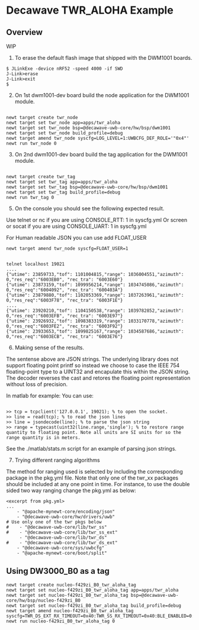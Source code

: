 <!--
#
# Licensed to the Apache Software Foundation (ASF) under one
# or more contributor license agreements.  See the NOTICE file
# distributed with this work for additional information
# regarding copyright ownership.  The ASF licenses this file
# to you under the Apache License, Version 2.0 (the
# "License"); you may not use this file except in compliance
# with the License.  You may obtain a copy of the License at
#
# http://www.apache.org/licenses/LICENSE-2.0
#
# Unless required by applicable law or agreed to in writing,
# software distributed under the License is distributed on an
# "AS IS" BASIS, WITHOUT WARRANTIES OR CONDITIONS OF ANY
#  KIND, either express or implied.  See the License for the
# specific language governing permissions and limitations
# under the License.
#
-->

# Decawave TWR_ALOHA Example

## Overview

WIP

1. To erase the default flash image that shipped with the DWM1001 boards.

```no-highlight
$ JLinkExe -device nRF52 -speed 4000 -if SWD
J-Link>erase
J-Link>exit
$ 
```

2. On 1st dwm1001-dev board build the node application for the DWM1001 module. 

```no-highlight

newt target create twr_node
newt target set twr_node app=apps/twr_aloha
newt target set twr_node bsp=@decawave-uwb-core/hw/bsp/dwm1001
newt target set twr_node build_profile=debug
newt target amend twr_node syscfg=LOG_LEVEL=1:UWBCFG_DEF_ROLE='"0x4"'
newt run twr_node 0

```

3. On 2nd dwm1001-dev board build the tag application for the DWM1001 module. 

```no-highlight

newt target create twr_tag
newt target set twr_tag app=apps/twr_aloha
newt target set twr_tag bsp=@decawave-uwb-core/hw/bsp/dwm1001
newt target set twr_tag build_profile=debug
newt run twr_tag 0

```

5. On the console you should see the following expected result. 

Use telnet or nc if you are using CONSOLE_RTT: 1 in syscfg.yml
Or screen or socat if you are using CONSOLE_UART: 1 in syscfg.yml

For Human readable JSON you can use add FLOAT_USER
```no-highlight
newt target amend twr_node syscfg=FLOAT_USER=1
```

```no-highlight

telnet localhost 19021 
....
{"utime": 23859733,"tof": 1101004815,"range": 1036004551,"azimuth": 0,"res_req":"6003EB0", "rec_tra": "6003E60"}
{"utime": 23873159,"tof": 1099956214,"range": 1034745086,"azimuth": 0,"res_req":"6004092", "rec_tra": "600403A"}
{"utime": 23879880,"tof": 1102053369,"range": 1037263961,"azimuth": 0,"res_req":"6003F78", "rec_tra": "6003F1E"}
....
{"utime": 23920210,"tof": 1104150538,"range": 1039782852,"azimuth": 0,"res_req":"6003EFB", "rec_tra": "6003E97"}
{"utime": 23926932,"tof": 1098383319,"range": 1033170778,"azimuth": 0,"res_req":"6003FE2", "rec_tra": "6003F92"}
{"utime": 23933653,"tof": 1099825167,"range": 1034587686,"azimuth": 0,"res_req":"6003ECB", "rec_tra": "6003E76"}

```


6. Making sense of the results. 

The sentense above are JSON strings. The underlying library does not support floating point printf so instead we choose to case the IEEE 754 floating-point type to a UINT32 and encapulate this within the JSON string. The decoder reverses the cast and retores the floating point representation without loss of precision.

In matlab for example:
You can use: 
```no-highlight

>> tcp = tcpclient('127.0.0.1', 19021); % to open the socket.
>> line = read(tcp); % to read the json lines
>> line = jsondecode(line); % to parse the json string
>> range = typecast(uint32(line.range,'single'); % to restore range quantity to floating point. Note all units are SI units for so the range quantity is in meters.

```

See the ./matlab/stats.m script for an example of parsing json strings.

7. Trying different ranging algorithms

The method for ranging used is selected by including the corresponding package in the pkg.yml file.
Note that only one of the twr_xx packages should be included at any one point in time. For instance,
to use the double sided two way ranging change the pkg.yml as below:

```
<excerpt from pkg.yml>
...
    - "@apache-mynewt-core/encoding/json"
    - "@decawave-uwb-core/hw/drivers/uwb"
# Use only one of the twr pkgs below
#    - "@decawave-uwb-core/lib/twr_ss"
#    - "@decawave-uwb-core/lib/twr_ss_ext"
     - "@decawave-uwb-core/lib/twr_ds"
#    - "@decawave-uwb-core/lib/twr_ds_ext"
    - "@decawave-uwb-core/sys/uwbcfg"
    - "@apache-mynewt-core/boot/split"

```

## Using DW3000_B0 as a tag

```no-highlight
newt target create nucleo-f429zi_B0_twr_aloha_tag
newt target set nucleo-f429zi_B0_twr_aloha_tag app=apps/twr_aloha
newt target set nucleo-f429zi_B0_twr_aloha_tag bsp=@decawave-uwb-core/hw/bsp/nucleo-f429zi_B0
newt target set nucleo-f429zi_B0_twr_aloha_tag build_profile=debug
newt target amend nucleo-f429zi_B0_twr_aloha_tag syscfg=TWR_DS_EXT_RX_TIMEOUT=0x40:TWR_SS_RX_TIMEOUT=0x40:BLE_ENABLED=0:CONSOLE_UART=1:CONSOLE_RTT=0
newt run nucleo-f429zi_B0_twr_aloha_tag 0
```
